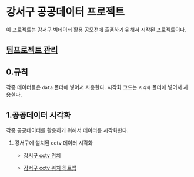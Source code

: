 # 강서구 공공데이터 프로젝트
이 프로젝트는 강서구 빅데이터 활용 공모전에 출품하기 위해서 시작된 프로젝트이다.

## [팀프로젝트 관리](https://easy-frost-b7e.notion.site/3dcbaf3d1d2b49019942986d2b01d560)

## 0.규칙
각종 데이터들은 `data` 폴더에 넣어서 사용한다.
시각화 코드는 `시각화` 폴더에 넣어서 사용한다.

## 1.공공데이터 시각화
각종 공공데이터를 활용하기 위해서 데이터를 시각화한다.
1. 강서구에 설치된 cctv 데이터 시각화

   + [강서구 cctv 위치](file:///C:/sh/study/%EA%B0%95%EC%84%9C%EA%B5%AC%20%EB%B9%85%EB%8D%B0%EC%9D%B4%ED%84%B0/%EC%8B%9C%EA%B0%81%ED%99%94/%EA%B0%95%EC%84%9C%EA%B5%AC%20cctv%20%EC%A7%80%EB%8F%84.html)

   + [강서구 cctv 위치 히트맵](file:///C:/sh/study/%EA%B0%95%EC%84%9C%EA%B5%AC%20%EB%B9%85%EB%8D%B0%EC%9D%B4%ED%84%B0/%EC%8B%9C%EA%B0%81%ED%99%94/%EA%B0%95%EC%84%9C%EA%B5%AC%20cctv%20%ED%9E%88%ED%8A%B8%EB%A7%B5.html)

     
